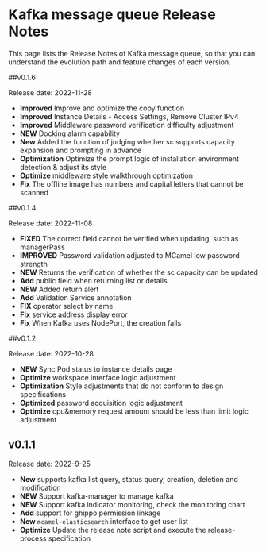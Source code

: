 # Kafka message queue Release Notes

This page lists the Release Notes of Kafka message queue, so that you can understand the evolution path and feature changes of each version.

##v0.1.6

Release date: 2022-11-28

- **Improved** Improve and optimize the copy function
- **Improved** Instance Details - Access Settings, Remove Cluster IPv4
- **Improved** Middleware password verification difficulty adjustment
- **NEW** Docking alarm capability
- **New** Added the function of judging whether sc supports capacity expansion and prompting in advance
- **Optimization** Optimize the prompt logic of installation environment detection & adjust its style
- **Optimize** middleware style walkthrough optimization
- **Fix** The offline image has numbers and capital letters that cannot be scanned

##v0.1.4

Release date: 2022-11-08

- **FIXED** The correct field cannot be verified when updating, such as managerPass
- **IMPROVED** Password validation adjusted to MCamel low password strength
- **NEW** Returns the verification of whether the sc capacity can be updated
- **Add** public field when returning list or details
- **NEW** Added return alert
- **Add** Validation Service annotation
- **FIX** operator select by name
- **Fix** service address display error
- **Fix** When Kafka uses NodePort, the creation fails

##v0.1.2

Release date: 2022-10-28

- **NEW** Sync Pod status to instance details page
- **Optimize** workspace interface logic adjustment
- **Optimization** Style adjustments that do not conform to design specifications
- **Optimized** password acquisition logic adjustment
- **Optimize** cpu&memory request amount should be less than limit logic adjustment

## v0.1.1

Release date: 2022-9-25

- **New** supports kafka list query, status query, creation, deletion and modification
- **NEW** Support kafka-manager to manage kafka
- **NEW** Support kafka indicator monitoring, check the monitoring chart
- **Add** support for ghippo permission linkage
- **New** `mcamel-elasticsearch` interface to get user list
- **Optimize** Update the release note script and execute the release-process specification